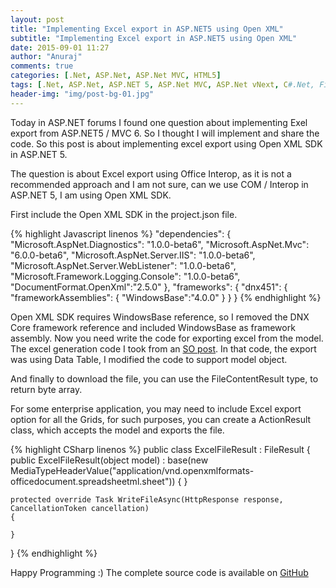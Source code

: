 ```yaml
---
layout: post
title: "Implementing Excel export in ASP.NET5 using Open XML"
subtitle: "Implementing Excel export in ASP.NET5 using Open XML"
date: 2015-09-01 11:27
author: "Anuraj"
comments: true
categories: [.Net, ASP.Net, ASP.Net MVC, HTML5]
tags: [.Net, ASP.Net, ASP.NET 5, ASP.Net MVC, ASP.Net vNext, C#.Net, FileContent, Open XML, OpenXML]
header-img: "img/post-bg-01.jpg"
---
```

Today in ASP.NET forums I found one question about implementing Exel export from ASP.NET5 / MVC 6. So I thought I will implement and share the code. So this post is about implementing excel export using Open XML SDK in ASP.NET 5.

The question is about Excel export using Office Interop, as it is not a recommended approach and I am not sure, can we use COM / Interop in ASP.NET 5, I am using Open XML SDK.

First include the Open XML SDK in the project.json file.

{% highlight Javascript linenos %}
"dependencies": {
    "Microsoft.AspNet.Diagnostics": "1.0.0-beta6",
    "Microsoft.AspNet.Mvc": "6.0.0-beta6",
    "Microsoft.AspNet.Server.IIS": "1.0.0-beta6",
    "Microsoft.AspNet.Server.WebListener": "1.0.0-beta6",
    "Microsoft.Framework.Logging.Console": "1.0.0-beta6",
    "DocumentFormat.OpenXml":"2.5.0"
},
"frameworks": {
     "dnx451": {
         "frameworkAssemblies": {
             "WindowsBase":"4.0.0"
         }
    }
}
{% endhighlight %}

Open XML SDK requires WindowsBase reference, so I removed the DNX Core framework reference and included WindowsBase as framework assembly. Now you need write the code for exporting excel from the model. The excel generation code I took from an [SO post](http://stackoverflow.com/a/11812551/38024). In that code, the export was using Data Table, I modified the code to support model object.

And finally to download the file, you can use the FileContentResult type, to return byte array.

For some enterprise application, you may need to include Excel export option for all the Grids, for such purposes, you can create a ActionResult class, which accepts the model and exports the file.

{% highlight CSharp linenos %}
public class ExcelFileResult : FileResult
{
    public ExcelFileResult(object model) :
        base(new MediaTypeHeaderValue("application/vnd.openxmlformats-officedocument.spreadsheetml.sheet"))
    {
    }
    
    protected override Task WriteFileAsync(HttpResponse response, CancellationToken cancellation)
    {
        
    }
}
{% endhighlight %}

Happy Programming :) The complete source code is available on [GitHub](https://github.com/anuraj/ExcelExport)
